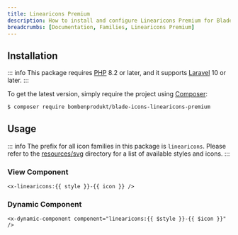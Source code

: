 ```yaml
---
title: Linearicons Premium
description: How to install and configure Linearicons Premium for Blade Icons.
breadcrumbs: [Documentation, Families, Linearicons Premium]
---
```


## Installation

::: info
This package requires [PHP](https://www.php.net/) 8.2 or later, and it supports [Laravel](https://laravel.com/) 10 or later.
:::

To get the latest version, simply require the project using [Composer](https://getcomposer.org/):

```bash
$ composer require bombenprodukt/blade-icons-linearicons-premium
```

## Usage

::: info
The prefix for all icon families in this package is `linearicons`. Please refer to the [resources/svg](https://github.com/faustbrian/blade-icons-linearicons-premium/tree/main/resources/svg) directory for a list of available styles and icons.
:::

### View Component

```blade
<x-linearicons:{{ style }}-{{ icon }} />
```

### Dynamic Component

```blade
<x-dynamic-component component="linearicons:{{ $style }}-{{ $icon }}" />
```
